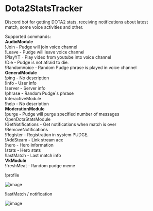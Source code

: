 # Dota2StatsTracker
Discord bot for getting DOTA2 stats, receiving notifications about latest match, some voice activities and other.

Supported commands: <br />
**AudioModule** <br />
!Join - Pudge will join voice channel <br />
!Leave - Pudge will leave voice channel <br />
!PlayYT - Play video from youtube into voice channel <br />
!Die - Pudge is not afraid to die. <br />
!RandomVoice - Random Pudge phrase is played in voice channel <br />
**GeneralModule** <br />
!ping - No description  <br />
!info - User info <br />
!server - Server info <br />
!phrase - Random Pudge`s phrase <br />
InteractiveModule  <br />
!help - No description <br />
**ModerationModule** <br />
!purge - Pudge will purge specified number of messages <br />
OpenDotaStatsModule <br />
!GetNotifications - Get notifications when match is over <br />
!RemoveNotifications  <br />
!Register - Registration in system PUDGE. <br />
!AddSteam - Link stream acc <br />
!hero - Hero information <br />
!stats - Hero stats <br />
!lastMatch - Last match info <br />
**VkModule** <br />
!freshMeat - Random pudge meme <br />

!profile 


![image](https://github.com/VladyaRazumist/Dota2StatsTracker/assets/45969614/d9528803-3fe3-4a6b-ba7e-31423d5ecace)

!lastMatch / notification


![image](https://github.com/VladyaRazumist/Dota2StatsTracker/assets/45969614/4d53d466-06d4-4d66-a627-281f9dbbce59)

